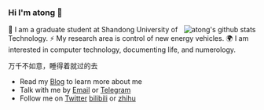 ### Hi I'm atong 👋

<img style="max-width: 450px" align="right" src="https://github-readme-stats.vercel.app/api?username=atongrun&show_icons=true&icon_color=0366d6&bg_color=ffffff&hide_title=true&include_all_commits=true&count_private=true&hide_rank=true" alt="atong's github stats"/>

🔭 I am a graduate student at Shandong University of Technology.
⚡ My research area is control of new energy vehicles.
🌍 I am interested in computer technology, documenting life, and numerology.

万千不如意，睡得着就过的去

- Read my [Blog](https://atong.run) to learn more about me
- Talk with me by [Email](mailto:atongrun@outlook.com) or [Telegram](https://t.me/atongrun)
- Follow me on [Twitter](https://twitter.com/atongrun) [bilibili](https://space.bilibili.com/385227660?spm_id_from=333.1007.0.0) or [zhihu](https://www.zhihu.com/people/qian-lan-wa)